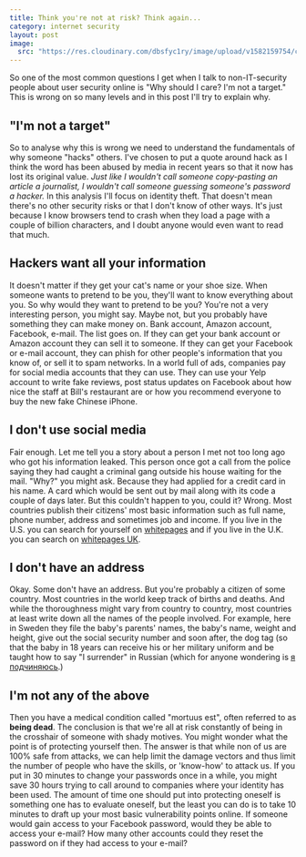 ```yaml
---
title: Think you're not at risk? Think again...
category: internet security
layout: post
image: 
  src: "https://res.cloudinary.com/dbsfyc1ry/image/upload/v1582159754/carlgo11.com/posts/cj0m0w.gif"
---
```

So one of the most common questions I get when I talk to non-IT-security people about user security online is "Why should I care? I'm not a target."
This is wrong on so many levels and in this post I'll try to explain why.

## "I'm not a target"

So to analyse why this is wrong we need to understand the fundamentals of why someone "hacks" others.
I've chosen to put a quote around hack as I think the word has been abused by media in recent years so that it now has lost its original value.
_Just like I wouldn't call someone copy-pasting an article a journalist, I wouldn't call someone guessing someone's password a hacker._
In this analysis I'll focus on identity theft. That doesn't mean there's no other security risks or that I don't know of other ways. It's just because I know browsers tend to crash when they load a page with a couple of billion characters, and I doubt anyone would even want to read that much.

## Hackers want all your information

It doesn't matter if they get your cat's name or your shoe size. When someone wants to pretend to be you, they'll want to know everything about you.
So why would they want to pretend to be you? You're not a very interesting person, you might say.
Maybe not, but you probably have something they can make money on. Bank account, Amazon account, Facebook, e-mail. The list goes on.
If they can get your bank account or Amazon account they can sell it to someone. If they can get your Facebook or e-mail account, they can phish for other people's information that you know of, or sell it to spam networks.
In a world full of ads, companies pay for social media accounts that they can use. They can use your Yelp account to write fake reviews, post status updates on Facebook about how nice the staff at Bill's restaurant are or how you recommend everyone to buy the new fake Chinese iPhone.

## I don't use social media

Fair enough. Let me tell you a story about a person I met not too long ago who got his information leaked.
This person once got a call from the police saying they had caught a criminal gang outside his house waiting for the mail. "Why?" you might ask.
Because they had applied for a credit card in his name. A card which would be sent out by mail along with its code a couple of days later.
But this couldn't happen to you, could it?
Wrong.
Most countries publish their citizens' most basic information such as full name, phone number, address and sometimes job and income.
If you live in the U.S. you can search for yourself on [whitepages](http://www.whitepages.com/) and if you live in the U.K. you can search on [whitepages UK](http://www.whitepages.co.uk/).

## I don't have an address

Okay. Some don't have an address.
But you're probably a citizen of some country.
Most countries in the world keep track of births and deaths. And while the thoroughness might vary from country to country, most countries at least write down all the names of the people involved.
For example, here in Sweden they file the baby's parents' names, the baby's name, weight and height, give out the social security number and soon after, the dog tag (so that the baby in 18 years can receive his or her military uniform and be taught how to say "I surrender" in Russian (which for anyone wondering is [я подчиняюсь](https://translate.google.com/translate_tts?ie=UTF-8&q=%D1%8F%20%D0%BF%D0%BE%D0%B4%D1%87%D0%B8%D0%BD%D1%8F%D1%8E%D1%81%D1%8C&tl=ru&total=1&idx=0&textlen=12&tk=195838.316964&client=t&ttsspeed=0.24).)

## I'm not any of the above

Then you have a medical condition called "mortuus est", often referred to as **being dead**.
The conclusion is that we're all at risk constantly of being in the crosshair of someone with shady motives.
You might wonder what the point is of protecting yourself then. The answer is that while non of us are 100% safe from attacks, we can help limit the damage vectors and thus limit the number of people who have the skills, or 'know-how' to attack us. If you put in 30 minutes to change your passwords once in a while, you might save 30 hours trying to call around to companies where your identity has been used.
The amount of time one should put into protecting oneself is something one has to evaluate oneself, but the least you can do is to take 10 minutes to draft up your most basic vulnerability points online.
If someone would gain access to your Facebook password, would they be able to access your e-mail? How many other accounts could they reset the password on if they had access to your e-mail?
